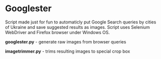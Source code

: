 # Googlester
Script made just for fun to automaticly put Google Search queries by cities of Ukraine and save suggested results as images.
Script uses Selenium WebDriver and Firefox browser under Windows OS.

**googlester.py** - generate raw images from browser queries

**imagetrimmer.py** - trims resulting images to special crop box
